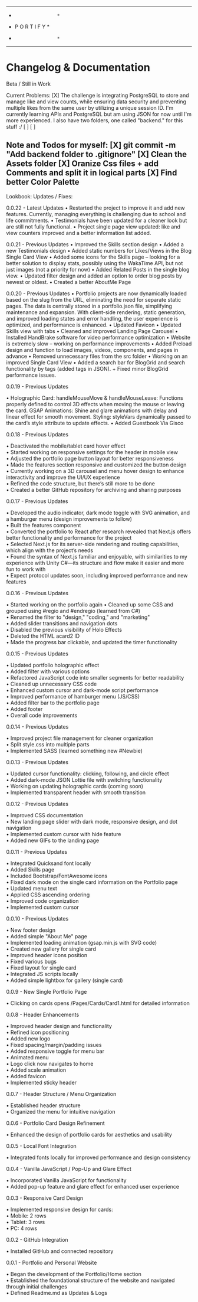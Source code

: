 ***********************
*                     *
*    P O R T I F Y    *
*                     *
***********************

# Changelog & Documentation
Beta / Still in Work

Current Problems:
[X] The challenge is integrating PostgreSQL to store and manage like and view counts, while ensuring data security and preventing multiple likes from the same user by utilizing a unique session ID. I'm currently learning APIs and PostgreSQL but am using JSON for now until I'm more experienced. I also have two folders, one called "backend." for this stuff :/
[ ]
[ ]


Note and Todos for myself:
[X] git commit -m "Add backend folder to .gitignore"
[X] Clean the Assets folder
[X] Oranize Css files + add Comments and split it in logical parts
[X] Find better Color Palette
--------------------------

Lookbook:
Updates / Fixes:


0.0.22 - Latest Updates
• Restarted the project to improve it and add new features. Currently, managing everything is challenging due to school and life commitments.
• Testimonials have been updated for a cleaner look but are still not fully functional.
• Project single page view updated: like and view counters improved and a better information list added.


0.0.21 - Previous Updates
• Improved the Skills section design
• Added a new Testimonials design
• Added static numbers for Likes/Views in the Blog Single Card View
• Added some icons for the Skills page – looking for a better solution to display stats, possibly using the WakaTime API, but not just images (not a priority for now)
• Added Related Posts in the single blog view.
• Updated filter design and added an option to order blog posts by newest or oldest.
• Created a better AboutMe Page


0.0.20 - Previous Updates
• Portfolio projects are now dynamically loaded based on the slug from the URL, eliminating the need for separate static pages. The data is centrally stored in a portfolio.json file, simplifying maintenance and expansion. With client-side rendering, static generation, and improved loading states and error handling, the user experience is optimized, and performance is enhanced.
• Updated Favicon
• Updated Skills view with tabs
• Cleaned and improved Landing Page Carousel
• Installed HandBrake software for video performance optimization
• Website is extremely slow – working on performance improvements
• Added Preload design and function to load images, videos, components, and pages in advance
• Removed unnecessary files from the src folder
• Working on an improved Single Card View
• Added a search bar for BlogGrid and search functionality by tags (added tags in JSON). + Fixed minor BlogGrid performance issues.


0.0.19 - Previous Updates

• Holographic Card:
handleMouseMove & handleMouseLeave: Functions properly defined to control 3D effects when moving the mouse or leaving the card.
GSAP Animations: Shine and glare animations with delay and linear effect for smooth movement.
Styling: styleVars dynamically passed to the card’s style attribute to update effects.
• Added Guestbook Via Gisco


0.0.18 - Previous Updates

• Deactivated the mobile/tablet card hover effect  
• Started working on responsive settings for the header in mobile view  
• Adjusted the portfolio page button layout for better responsiveness  
• Made the features section responsive and customized the button design  
• Currently working on a 3D carousel and menu hover design to enhance interactivity and improve the UI/UX experience  
• Refined the code structure, but there’s still more to be done  
• Created a better GitHub repository for archiving and sharing purposes

0.0.17 - Previous Updates

• Developed the audio indicator, dark mode toggle with SVG animation, and a hamburger menu (design improvements to follow)  
• Built the features component  
• Converted the portfolio to React after research revealed that Next.js offers better functionality and performance for the project  
• Selected Next.js for its server-side rendering and routing capabilities, which align with the project’s needs  
• Found the syntax of Next.js familiar and enjoyable, with similarities to my experience with Unity C#—its structure and flow make it easier and more fun to work with  
• Expect protocol updates soon, including improved performance and new features


0.0.16 - Previous Updates

• Started working on the portfolio again
• Cleaned up some CSS and grouped using #regio and #endregio (learned from C#)  
• Renamed the filter to "design," "coding," and "marketing"  
• Added slider transitions and navigation dots  
• Disabled the previous visibility of Holo Effects  
• Deleted the HTML acard2 ID  
• Made the progress bar clickable, and updated the timer functionality  

0.0.15 - Previous Updates

• Updated portfolio holographic effect  
• Added filter with various options  
• Refactored JavaScript code into smaller segments for better readability  
• Cleaned up unnecessary CSS code  
• Enhanced custom cursor and dark-mode script performance  
• Improved performance of hamburger menu (JS/CSS)  
• Added filter bar to the portfolio page  
• Added footer  
• Overall code improvements  

0.0.14 - Previous Updates

• Improved project file management for cleaner organization  
• Split style.css into multiple parts  
• Implemented SASS (learned something new #Newbie)  

0.0.13 - Previous Updates

• Updated cursor functionality: clicking, following, and circle effect  
• Added dark-mode JSON Lottie file with switching functionality  
• Working on updating holographic cards (coming soon)  
• Implemented transparent header with smooth transition  

0.0.12 - Previous Updates

• Improved CSS documentation  
• New landing page slider with dark mode, responsive design, and dot navigation  
• Implemented custom cursor with hide feature  
• Added new GIFs to the landing page  

0.0.11 - Previous Updates

• Integrated Quicksand font locally  
• Added Skills page  
• Included Bootstrap/FontAwesome icons  
• Fixed dark mode on the single card information on the Portfolio page  
• Updated menu text  
• Applied CSS ascending ordering  
• Improved code organization  
• Implemented custom cursor  

0.0.10 - Previous Updates

• New footer design  
• Added simple "About Me" page  
• Implemented loading animation (gsap.min.js with SVG code)  
• Created new gallery for single card  
• Improved header icons position  
• Fixed various bugs  
• Fixed layout for single card  
• Integrated JS scripts locally  
• Added simple lightbox for gallery (single card)  

0.0.9 - New Single Portfolio Page

• Clicking on cards opens /Pages/Cards/Card1.html for detailed information  

0.0.8 - Header Enhancements

• Improved header design and functionality  
• Refined icon positioning  
• Added new logo  
• Fixed spacing/margin/padding issues  
• Added responsive toggle for menu bar  
• Animated menu  
• Logo click now navigates to home  
• Added scale animation  
• Added favicon  
• Implemented sticky header  

0.0.7 - Header Structure / Menu Organization

• Established header structure  
• Organized the menu for intuitive navigation  

0.0.6 - Portfolio Card Design Refinement

• Enhanced the design of portfolio cards for aesthetics and usability  

0.0.5 - Local Font Integration

• Integrated fonts locally for improved performance and design consistency  

0.0.4 - Vanilla JavaScript / Pop-Up and Glare Effect

• Incorporated Vanilla JavaScript for functionality  
• Added pop-up feature and glare effect for enhanced user experience  

0.0.3 - Responsive Card Design

• Implemented responsive design for cards:  
  • Mobile: 2 rows  
  • Tablet: 3 rows  
  • PC: 4 rows  

0.0.2 - GitHub Integration

• Installed GitHub and connected repository  

0.0.1 - Portfolio and Personal Website

• Began the development of the Portfolio/Home section  
• Established the foundational structure of the website and navigated through initial challenges  
• Defined Readme.md as Updates & Logs  
